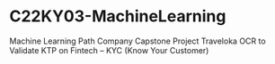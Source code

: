 # C22KY03-MachineLearning
Machine Learning Path Company Capstone Project Traveloka OCR to Validate KTP on Fintech – KYC (Know Your Customer)
